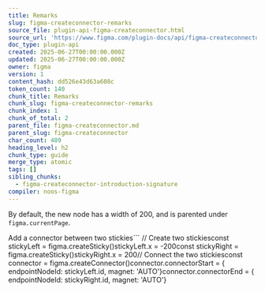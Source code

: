 ```yaml
---
title: Remarks
slug: figma-createconnector-remarks
source_file: plugin-api-figma-createconnector.html
source_url: 'https://www.figma.com/plugin-docs/api/figma-createconnector/'
doc_type: plugin-api
created: 2025-06-27T00:00:00.000Z
updated: 2025-06-27T00:00:00.000Z
owner: figma
version: 1
content_hash: dd526e43d63a608c
token_count: 140
chunk_title: Remarks
chunk_slug: figma-createconnector-remarks
chunk_index: 1
chunk_of_total: 2
parent_file: figma-createconnector.md
parent_slug: figma-createconnector
char_count: 489
heading_level: h2
chunk_type: guide
merge_type: atomic
tags: []
sibling_chunks:
  - figma-createconnector-introduction-signature
compiler: noos-figma
---
```


By default, the new node has a width of 200, and is parented under `figma.currentPage`.

Add a connector between two stickies```
// Create two stickiesconst stickyLeft = figma.createSticky()stickyLeft.x = -200const stickyRight = figma.createSticky()stickyRight.x = 200// Connect the two stickiesconst connector = figma.createConnector()connector.connectorStart = { endpointNodeId: stickyLeft.id, magnet: 'AUTO'}connector.connectorEnd = { endpointNodeId: stickyRight.id, magnet: 'AUTO'}
```
